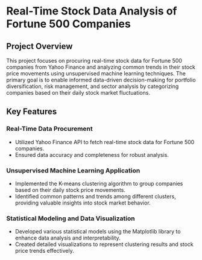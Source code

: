 # Real-Time Stock Data Analysis of Fortune 500 Companies

## Project Overview

This project focuses on procuring real-time stock data for Fortune 500 companies from Yahoo Finance and analyzing common trends in their stock price movements using unsupervised machine learning techniques. The primary goal is to enable informed data-driven decision-making for portfolio diversification, risk management, and sector analysis by categorizing companies based on their daily stock market fluctuations.

## Key Features

### Real-Time Data Procurement
- Utilized Yahoo Finance API to fetch real-time stock data for Fortune 500 companies.
- Ensured data accuracy and completeness for robust analysis.

### Unsupervised Machine Learning Application
- Implemented the K-means clustering algorithm to group companies based on their daily stock price movements.
- Identified common patterns and trends among different clusters, providing valuable insights into stock market behavior.

### Statistical Modeling and Data Visualization
- Developed various statistical models using the Matplotlib library to enhance data analysis and interpretability.
- Created detailed visualizations to represent clustering results and stock price trends effectively.
